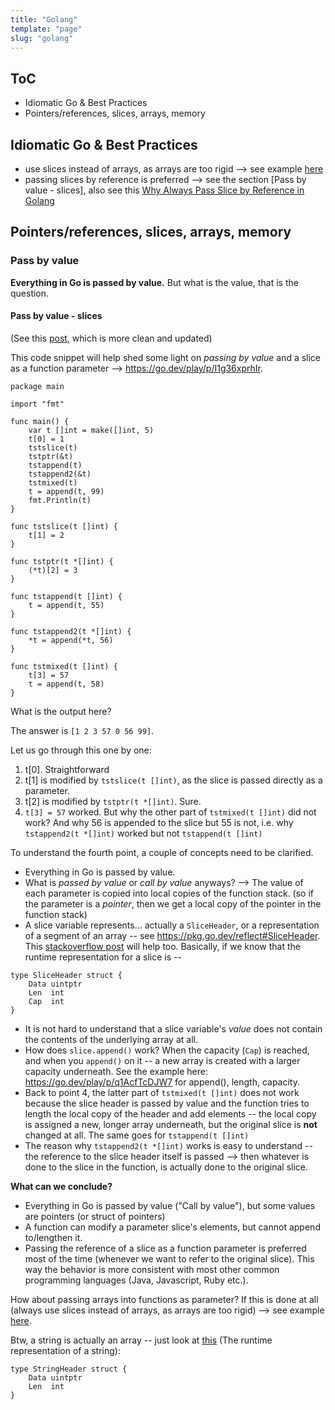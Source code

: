 ```yaml
---
title: "Golang"
template: "page"
slug: "golang" 
---
```


## ToC
- Idiomatic Go & Best Practices
- Pointers/references, slices, arrays, memory

## Idiomatic Go & Best Practices
- use slices instead of arrays, as arrays are too rigid --> see example [here](https://go.dev/play/p/oplXz_h1JLf)
- passing slices by reference is preferred --> see the section [Pass by value - slices], also see this [Why Always Pass Slice by Reference in Golang](https://bluehive.medium.com/why-always-pass-slice-by-reference-30c0203192d5)


## Pointers/references, slices, arrays, memory

### Pass by value

**Everything in Go is passed by value.** But what is the value, that is the question.

#### Pass by value - slices

(See this [post](../../posts/2022-more/2022-11-passing-slices-into-functions), which is more clean and updated)

This code snippet will help shed some light on *passing by value* and a slice as a function parameter --> https://go.dev/play/p/I1g36xprhIr.


```
package main

import "fmt"

func main() {
	var t []int = make([]int, 5)
	t[0] = 1
	tstslice(t)
	tstptr(&t)
	tstappend(t)
	tstappend2(&t)
	tstmixed(t)
	t = append(t, 99)
	fmt.Println(t)
}

func tstslice(t []int) {
	t[1] = 2
}

func tstptr(t *[]int) {
	(*t)[2] = 3
}

func tstappend(t []int) {
	t = append(t, 55)
}

func tstappend2(t *[]int) {
	*t = append(*t, 56)
}

func tstmixed(t []int) {
	t[3] = 57
	t = append(t, 58)
}
```

What is the output here?

The answer is `[1 2 3 57 0 56 99]`.

Let us go through this one by one:

1. t[0]. Straightforward
2. t[1] is modified by `tstslice(t []int)`, as the slice is passed directly as a parameter.
3. t[2] is modified by `tstptr(t *[]int)`. Sure.
4. `t[3] = 57` worked. But why the other part of `tstmixed(t []int)` did not work? And why 56 is appended to the slice but 55 is not, i.e. why `tstappend2(t *[]int)` worked but not `tstappend(t []int)`

To understand the fourth point, a couple of concepts need to be clarified.
- Everything in Go is passed by value.
- What is *passed by value* or *call by value* anyways? --> The value of each parameter is copied into local copies of the function stack. (so if the parameter is a *pointer*, then we get a local copy of the pointer in the function stack)
- A slice variable represents... actually a `SliceHeader`, or a representation of a segment of an array -- see https://pkg.go.dev/reflect#SliceHeader. This [stackoverflow post](https://stackoverflow.com/questions/39993688/are-slices-passed-by-value) will help too. Basically, if we know that the runtime representation for a slice is --
```
type SliceHeader struct {
	Data uintptr
	Len  int
	Cap  int
}
```

- It is not hard to understand that a slice variable's *value* does not contain the contents of the underlying array at all.
- How does `slice.append()` work? When the capacity (`Cap`) is reached, and when you `append()` on it -- a new array is created with a larger capacity underneath. See the example here: https://go.dev/play/p/q1AcfTcDJW7 for append(), length, capacity.
- Back to point 4, the latter part of `tstmixed(t []int)` does not work because the slice header is passed by value and the function tries to length the local copy of the header and add elements -- the local copy is assigned a new, longer array underneath, but the original slice is **not** changed at all. The same goes for `tstappend(t []int)`
- The reason why `tstappend2(t *[]int)` works is easy to understand -- the reference to the slice header itself is passed --> then whatever is done to the slice in the function, is actually done to the original slice.

**What can we conclude?**
- Everything in Go is passed by value ("Call by value"), but some values are pointers (or struct of pointers)
- A function can modify a parameter slice's elements, but cannot append to/lengthen it.
- Passing the reference of a slice as a function parameter is preferred most of the time (whenever we want to refer to the original slice). This way the behavior is more consistent with most other common programming languages (Java, Javascript, Ruby etc.).

How about passing arrays into functions as parameter? If this is done at all (always use slices instead of arrays, as arrays are too rigid) --> see example [here](https://go.dev/play/p/oplXz_h1JLf).

Btw, a string is actually an array -- just look at [this](https://pkg.go.dev/reflect#StringHeader) (The runtime representation of a string):

```
type StringHeader struct {
	Data uintptr
	Len  int
}
```

